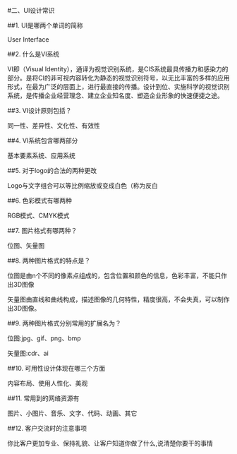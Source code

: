 #二、UI设计常识

##1. UI是哪两个单词的简称

User Interface

##2. 什么是VI系统

  VI即（Visual Identity），通译为视觉识别系统，是CIS系统最具传播力和感染力的部分。是将CI的非可视内容转化为静态的视觉识别符号，以无比丰富的多样的应用形式，在最为广泛的层面上，进行最直接的传播。设计到位、实施科学的视觉识别系统，是传播企业经营理念、建立企业知名度、塑造企业形象的快速便捷之途。

##3. VI设计原则包括？

  同一性、差异性、文化性、有效性

##4. VI系统包含哪两部分

  基本要素系统、应用系统

##5. 对于logo的合法的两种更改

  Logo与文字组合可以等比例缩放或变成白色（称为反白

##6. 色彩模式有哪两种

  RGB模式、CMYK模式

##7. 图片格式有哪两种？

  位图、矢量图

##8. 两种图片格式的特点是？

  位图是由n个不同的像素点组成的，包含位置和颜色的信息，色彩丰富，不能只作出3D图像
  
  矢量图由直线和曲线构成，描述图像的几何特性，精度很高，不会失真，可以制作出3D图像。

##9. 两种图片格式分别常用的扩展名为？

  位图:jpg、gif、png、bmp
  
  矢量图:cdr、ai

##10. 可用性设计体现在哪三个方面

  内容布局、使用人性化、美观

##11. 常用到的网络资源有

  图片、小图片、音乐、文字、代码、动画、其它

##12. 客户交流时的注意事项

  你比客户更加专业、保持礼貌、让客户知道你做了什么,说清楚你要干的事情
